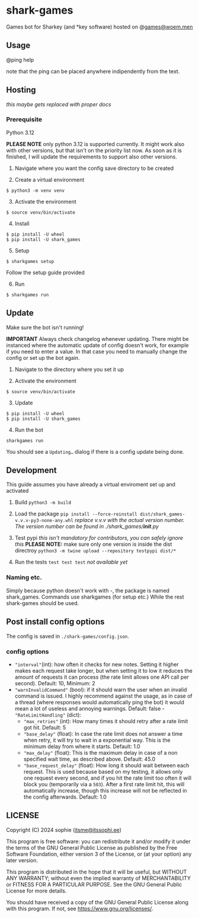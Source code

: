 # shark-games

Games bot for Sharkey (and *key software)
hosted on @games@woem.men

## Usage
@ping help

note that the ping can be placed anywhere indipendently from the text.

## Hosting
*this maybe gets replaced with proper docs*

### Prerequisite

Python 3.12

**PLEASE NOTE** only python 3.12 is supported currently. It might work also with other versions, but that isn't on the priority list now. As soon as it is finished, I will update the requirements to support also other versions.

1. Navigate where you want the config save directory to be created

2. Create a virtual environment
```
$ python3 -m venv venv
```
3. Activate the environment
```
$ source venv/bin/activate
```
4. Install
```
$ pip install -U wheel
$ pip install -U shark_games 
```
5. Setup
```
$ sharkgames setup
```
Follow the setup guide provided

6. Run
```
$ sharkgames run
```

## Update

Make sure the bot isn't running!

**IMPORTANT** Always check changelog whenever updating. There might be instanced where the automatic update of config doesn't work, for example if you need to enter a value. In that case you need to manually change the config or set up the bot again.

1. Navigate to the directory where you set it up

2. Activate the environment
```
$ source venv/bin/activate
```
3. Update
```
$ pip install -U wheel
$ pip install -U shark_games 
```
4. Run the bot
```
sharkgames run
```
You should see a `Updating…` dialog if there is a config update being done.

## Development

This guide assumes you have already a virtual enviroment set up and activated

1. Build
`python3 -m build`

2. Load the package
`pip install --force-reinstall dist/shark_games-v.v.v-py3-none-any.whl`
*replace v.v.v with the actual version number. The version number can be found in ./shark_games/__init__.py*

3. Test pypi *this isn't mandatory for contributors, you can safely ignore this* **PLEASE NOTE:** make sure only one version is inside the dist directroy
`python3 -m twine upload --repository testpypi dist/*`

4. Run the tests
`test test test` *not available yet*

### Naming etc.
Simply because python doesn't work with -, the package is named shark_games. Commands use sharkgames (for setup etc.) While the rest shark-games should be used.

## Post install config options

The config is saved in `./shark-games/config.json`.

### config options
- `"interval"`(int): how often it checks for new notes. Setting it higher makes each request take longer, but when setting it to low it reduces the amount of requests it can process (the rate limit allows one API call per second). Default: 10, Minimum: 2
- `"warnInvalidCommand"` (bool): if it should warn the user when an invalid command is issued. I highly recommend against the usage, as in case of a thread (where responses would automatically ping the bot) it would mean a lot of useless and annoying warnings. Default: false
-`"RateLimitHandling"` (dict):
    - `"max_retries"` (int): How many times it should retry after a rate limit got hit. Default: 5
    - `"base_delay"` (float): In case the rate limit does not answer a time when retry, it will try to wait in a exponential way. This is the minimum delay from where it starts. Default: 1.0
    - `"max_delay"` (float): This is the maximum delay in case of a non specified wait time, as described above. Default: 45.0
    - `"base_request_delay"` (float): How long it should wait between each request. This is used because based on my testing, it allows only one request every second, and if you hit the rate limit too often it will block you (temporarily via a `503`). After a first rate limit hit, this will automatically increase, though this increase will not be reflected in the config afterwards. Default: 1.0

## LICENSE

Copyright (C) 2024  sophie (itsme@itssophi.ee)

This program is free software: you can redistribute it and/or modify
it under the terms of the GNU General Public License as published by
the Free Software Foundation, either version 3 of the License, or
(at your option) any later version.

This program is distributed in the hope that it will be useful,
but WITHOUT ANY WARRANTY; without even the implied warranty of
MERCHANTABILITY or FITNESS FOR A PARTICULAR PURPOSE.  See the
GNU General Public License for more details.

You should have received a copy of the GNU General Public License
along with this program.  If not, see <https://www.gnu.org/licenses/>.
